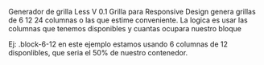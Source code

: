 Generador de grilla Less V 0.1
Grilla para Responsive Design genera grillas de 6 12 24 columnas o las que estime conveniente.
La logica es usar las columnas que tenemos disponibles y cuantas ocupara nuestro bloque 

Ej: 
.block-6-12 en este ejemplo estamos usando 6 columnas de 12 disponlibles, que seria el 50% de nuestro contenedor.
